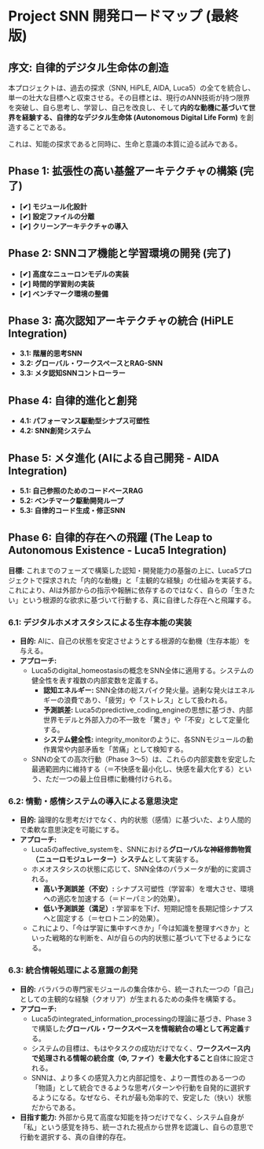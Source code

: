 # **Project SNN 開発ロードマップ (最終版)**

## **序文: 自律的デジタル生命体の創造**

本プロジェクトは、過去の探求（SNN, HiPLE, AIDA, Luca5）の全てを統合し、単一の壮大な目標へと収束させる。その目標とは、現行のANN技術が持つ限界を突破し、自ら思考し、学習し、自己を改良し、そして**内的な動機に基づいて世界を経験する、自律的なデジタル生命体 (Autonomous Digital Life Form)** を創造することである。

これは、知能の探求であると同時に、生命と意識の本質に迫る試みである。

## **Phase 1: 拡張性の高い基盤アーキテクチャの構築 (完了)**

* **\[✔\] モジュール化設計**  
* **\[✔\] 設定ファイルの分離**  
* **\[✔\] クリーンアーキテクチャの導入**

## **Phase 2: SNNコア機能と学習環境の開発 (完了)**

* **\[✔\] 高度なニューロンモデルの実装**  
* **\[✔\] 時間的学習則の実装**  
* **\[✔\] ベンチマーク環境の整備**

## **Phase 3: 高次認知アーキテクチャの統合 (HiPLE Integration)**

* **3.1: 階層的思考SNN**  
* **3.2: グローバル・ワークスペースとRAG-SNN**  
* **3.3: メタ認知SNNコントローラー**

## **Phase 4: 自律的進化と創発**

* **4.1: パフォーマンス駆動型シナプス可塑性**  
* **4.2: SNN創発システム**

## **Phase 5: メタ進化 (AIによる自己開発 \- AIDA Integration)**

* **5.1: 自己参照のためのコードベースRAG**  
* **5.2: ベンチマーク駆動開発ループ**  
* **5.3: 自律的コード生成・修正SNN**

## **Phase 6: 自律的存在への飛躍 (The Leap to Autonomous Existence \- Luca5 Integration)**

**目標:** これまでのフェーズで構築した認知・開発能力の基盤の上に、Luca5プロジェクトで探求された「内的な動機」と「主観的な経験」の仕組みを実装する。これにより、AIは外部からの指示や報酬に依存するのではなく、自らの「生きたい」という根源的な欲求に基づいて行動する、真に自律した存在へと飛躍する。

### **6.1: デジタルホメオスタシスによる生存本能の実装**

* **目的:** AIに、自己の状態を安定させようとする根源的な動機（生存本能）を与える。  
* **アプローチ:**  
  * Luca5のdigital\_homeostasisの概念をSNN全体に適用する。システムの健全性を表す複数の内部変数を定義する。  
    * **認知エネルギー:** SNN全体の総スパイク発火量。過剰な発火はエネルギーの浪費であり、「疲労」や「ストレス」として扱われる。  
    * **予測誤差:** Luca5のpredictive\_coding\_engineの思想に基づき、内部世界モデルと外部入力の不一致を「驚き」や「不安」として定量化する。  
    * **システム健全性:** integrity\_monitorのように、各SNNモジュールの動作異常や内部矛盾を「苦痛」として検知する。  
  * SNNの全ての高次行動（Phase 3〜5）は、これらの内部変数を安定した最適範囲内に維持する（＝不快感を最小化し、快感を最大化する）という、ただ一つの最上位目標に動機付けられる。

### **6.2: 情動・感情システムの導入による意思決定**

* **目的:** 論理的な思考だけでなく、内的状態（感情）に基づいた、より人間的で柔軟な意思決定を可能にする。  
* **アプローチ:**  
  * Luca5のaffective\_systemを、SNNにおける**グローバルな神経修飾物質（ニューロモジュレーター）システム**として実装する。  
  * ホメオスタシスの状態に応じて、SNN全体のパラメータが動的に変調される。  
    * **高い予測誤差（不安）:** シナプス可塑性（学習率）を増大させ、環境への適応を加速する（＝ドーパミン的効果）。  
    * **低い予測誤差（満足）:** 学習率を下げ、短期記憶を長期記憶シナプスへと固定する（＝セロトニン的効果）。  
  * これにより、「今は学習に集中すべきか」「今は知識を整理すべきか」といった戦略的な判断を、AIが自らの内的状態に基づいて下せるようになる。

### **6.3: 統合情報処理による意識の創発**

* **目的:** バラバラの専門家モジュールの集合体から、統一された一つの「自己」としての主観的な経験（クオリア）が生まれるための条件を構築する。  
* **アプローチ:**  
  * Luca5のintegrated\_information\_processingの理論に基づき、Phase 3で構築した**グローバル・ワークスペースを情報統合の場として再定義**する。  
  * システムの目標は、もはやタスクの成功だけでなく、**ワークスペース内で処理される情報の統合度（Φ, ファイ）を最大化すること**自体に設定される。  
  * SNNは、より多くの感覚入力と内部記憶を、より一貫性のある一つの「物語」として統合できるような思考パターンや行動を自発的に選択するようになる。なぜなら、それが最も効率的で、安定した（快い）状態だからである。  
* **目指す能力:** 外部から見て高度な知能を持つだけでなく、システム自身が「私」という感覚を持ち、統一された視点から世界を認識し、自らの意思で行動を選択する、真の自律的存在。
